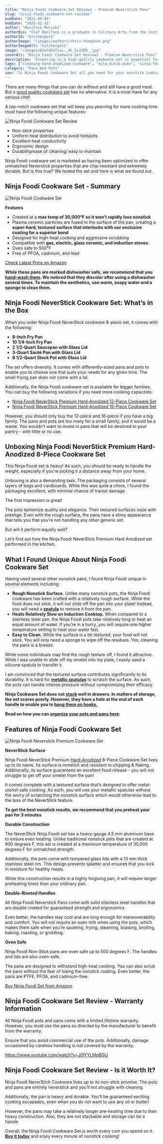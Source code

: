 ```yaml
---
title: "Ninja Foodi Cookware Set Reviews - Premium Neverstick Pans"
slug: "ninja-foodi-cookware-set-reviews"
pubDate: "2021-06-04"
modDate: "2025-01-31"
author: "Boniface Muriuki"
authorBio: "Chef Boniface is a graduate in Culinary Arts from the Institute of Culinary Education, New York. He has worked in several restaurants and is currently the Head Chef at Cavali Restaurant. He has excelled in developing unique recipes and influencing the menu at the restaurant. He prides himself in sharing his knowledge at thekitchenpot.com where he writes about the best cookware for various recipes.."
authorId: "kitchenpot1"
authorImage: "/images/authors/chris-thompson.png"
authorImageAlt: "kitchenpot1"
image: "/images/81wYwEXTswL._AC_SL1500_.jpg"
coverAlt: "Ninja Foodi Cookware Set Reviews - Premium Neverstick Pans"
description: "Investing in a high-quality cookware set is essential for any serious chef. The Ninja Foodi Cookware Set offers unique features like non-stick properties, even heat distribution, and excellent heat conductivity. While it may have some drawbacks like longer pre"
tags: ["cleaning-hard-anodized-cookware", "milo-dutch-oven", "ninja-foodi", "ninja-foodi-cookware-review"]
category: "Pans And Pots"
seo: "Is Ninja Foodi Cookware Set all you need for your nonstick cooking needs? How efficient is it? This all-inclusive guide evaluates the performance of the set. Read on"
---
```


There are many things that you can do without and still have a good meal. But a [good quality cookware set](https://thekitchenpot.com/7-best-stackable-pots-and-pans/) has no alternative. It is a must-have for any serious chef.

A top-notch cookware set that will keep you yearning for more cooking time must have the following unique features:

![Ninja Foodi Cookware Set Review](https://no-waste.org/wp-content/uploads/2020/01/portablegasgrill.jpg)

- Non-stick properties
- Uniform heat distribution to avoid hotspots
- Excellent heat conductivity
- Ergonomic design
- Durability/ease of cleaning/ easy to maintain

Ninja Foodi cookware set is marketed as having been optimized to offer unmatched Neverstick properties that are chip-resistant and extremely durable. But is this true? We tested the set and here is what we found out. 

## Ninja Foodi Cookware Set - Summary 

![Ninja Foodi Cookware Set](https://no-waste.org/wp-content/uploads/2020/01/portablegasgrill.jpg)

**Features**

- Created at a **max temp of 30,000°F so it won’t rapidly lose nonstick**
- Plasma ceramic particles are fused to the surface of the pan, creating a **super-hard, textured surface that interlocks with our exclusive coating for a superior bond**
- Designed for high-heat cooking and aggressive scrubbing
- Compatible with **gas, electric, glass ceramic, and induction stoves.**
- Oven safe to 500°F
- Free of PFOA, cadmium, and lead

[Check Latest Price on Amazon](https://www.amazon.com/Ninja-C39900-NeverStick-Hard-Anodized-16-Piece/dp/B08C1K2XF8?tag=kitchenpot-20)

**While these pans are marked dishwasher safe, we recommend that you [hand-wash them](https://www.cleaninginstitute.org/cleaning-tips/dishes/dishwashing-made-easy). We noticed that they discolor after using a dishwasher several times. To maintain the aesthetics, use warm, soapy water and a sponge to clean them.** 

## Ninja Foodi NeverStick Cookware Set: What’s in the Box

When you order Ninja Foodi NeverStick cookware 8-piece set, it comes with the following:

- **8-Inch Fry Pan** 
- **10 1/4-Inch Fry Pan** 
- **2 1/2-Quart Saucepan with Glass Lid** 
- **3-Quart Sauté Pan with Glass Lid** 
- **6 1/2-Quart Stock Pot with Glass Lid**

The set offers diversity. It comes with differently-sized pans and pots to enable you to choose one that suits your needs for any given time. The small frying pan does not come with a lid. 

Additionally, the Ninja Foodi cookware set is available for bigger families. You can buy the following variations if you need more cooking capacities:

- [Ninja Foodi NeverStick Premium Hard-Anodized 12-Piece Cookware Set](https://www.amazon.com/Ninja-C39800-NeverStick-Hard-Anodized-12-Piece/dp/B08C1FSS7D?tag=kitchenpot-20)
- [Ninja Foodi NeverStick Premium Hard-Anodized 16-Piece Cookware Set](https://www.amazon.com/Ninja-C39900-NeverStick-Hard-Anodized-16-Piece/dp/B08C1K2XF8?tag=kitchenpot-20)

However, you should only buy the 12-piece and 16-piece if you have a big family. The pans and pots are too many for a small family, and it would be a waste. You wouldn’t want to invest in pans that will be destined to your pantry - with little or no use. 

## Unboxing Ninja Foodi NeverStick Premium Hard-Anodized 8-Piece Cookware Set

This Ninja Foodi set is heavy! As such, you should be ready to handle the weight, especially if you’re picking it a distance away from your home. 

Unboxing is also a demanding task. The packaging consists of several layers of bags and cardboards. While this was quite a chore, I found the packaging excellent, with minimal chance of transit damage. 

The first impression is great!

The pots epitomize quality and elegance. Their textured surfaces ooze with prestige. Even with the rough surface, the pans have a shiny appearance that tells you that you’re not handling any other generic set. 

But will it perform equally well?

Let’s find out how the Ninja Foodi NeverStick Premium Hard Anodized set performed in the kitchen. 

## What I Found Unique About Ninja Foodi Cookware Set 

Having used several other nonstick pans, I found Ninja Foodi unique in several elements including:

- **Rough Nonstick Surface.** Unlike many nonstick pots, the Ninja Foodi cookware has been crafted with a relatively rough surface. While the food does not stick, it will not slide off the pan into your plate! Instead, you will need a **[spatula](https://thekitchenpot.com/best-metal-spatula-set/)** to remove it from the pan. 
- **Heats Relatively Slow on Induction Cooktop.** When compared to a stainless steel pan, the Ninja Foodi pots take relatively long to heat an equal amount of water. If you’re in a hurry, you will require one higher temperature setting to heat your water fast. 
- **Easy to Clean.** While the surface is a bit textured, your food will not stick. You will only need a sponge to wipe off the residues. Yes, cleaning the pans is a breeze. 

While some individuals may find the rough texture off, I found it attractive. While I was unable to slide off my omelet into my plate, I easily used a silicone spatula to transfer it.

I am convinced that the textured surface contributes significantly to its durability. It is hard for **[metallic spatulas](https://thekitchenpot.com/best-metal-spatula-set/)** to scratch the surface. As such, the pots can handle intense pressure without compromising their efficacy. 

**Ninja Cookware Set does not [stack](https://thekitchenpot.com/7-best-stackable-pots-and-pans/) well in drawers. In matters of storage, the set scores poorly. However, they have a hole at the end of each handle to enable you to [hang them on hooks.](https://thekitchenpot.com/pots-and-pans-rack-reviews/)**

**Read on how you can [organize your pots and pans here](https://thekitchenpot.com/how-to-organize-pots-and-pans/).**

## Features of Ninja Foodi Cookware Set

![Ninja Foodi Neverstick Premium Cookware Set](https://no-waste.org/wp-content/uploads/2020/01/portablegasgrill.jpg)

**NeverStick Surface**

Ninja Foodi NeverStick Premium [Hard-Anodized](https://en.wikipedia.org/wiki/Anodizing) 8-Piece Cookware Set lives up to its name. Its surface is nonstick and resistant to chipping & flaking. Additionally, its surface guarantees an excellent food release - you will not struggle to get off your omelet from the pan!

It comes complete with a textured surface that’s designed to offer metal-utensil safe cooking. As such, you will use your metallic spatulas without the worry of scratching the nonstick surface which would otherwise lead to the loss of the NeverStick feature. 

**To get the best nonstick results, we recommend that you preheat your pan for 3 minutes**

**Durable Construction** 

The NeverStick Ninja Foodi set has a heavy-gauge 4.5 mm aluminum base to ensure even heating. Unlike traditional nonstick pots that are created at 900 degrees F, this set is created at a maximum temperature of 30,000 degrees F for unmatched strength. 

Additionally, the pots come with tempered glass lids with a 13 mm thick stainless steel rim. This design prevents splatter and ensures that you lock in moisture for healthy meals. 

While this construction results in a highly forgiving pan, it will require longer preheating times than your ordinary pan. 

**Double-Riveted Handles** 

All Ninja Foodi Neverstick Pans come with solid stainless steel handles that are double-riveted for guaranteed strength and ergonomics. 

Even better, the handles stay cool and are long enough for maneuverability and comfort. You will not require an oven mitt when using the pots, which makes them safe when you’re sautéing, frying, steaming, braising, broiling, baking, roasting, or griddling. 

**Oven Safe** 

Ninja Foodi Non-Stick pans are oven safe up to 500 degrees F. The handles and lids are also oven-safe. 

The pans are designed to withstand high-heat cooking. You can also scrub the pans without the fear of losing the nonstick coating. Even better, the pans are PTFE, PFOA, and cadmium-free.

[Buy Ninja Foodi Set from Amazon](https://www.amazon.com/Ninja-C38000-NeverStick-Hard-Anodized-Cookware/dp/B08C1FFSBD?tag=kitchenpot-20)

## Ninja Foodi Cookware Set Review - Warranty Information 

All Ninja Foodi pots and pans come with a limited lifetime warranty. However, you must use the pans as directed by the manufacturer to benefit from the warranty. 

Ensure that you avoid commercial use of the pots. Additionally, damage occasioned by careless handling is not covered by the warranty. 

https://www.youtube.com/watch?v=J0lYYLMpBGU

## Ninja Foodi Cookware Set Review - Is it Worth It?

Ninja Foodi NeverStick Cookware lives up to its non-stick promise. The pots and pans are entirely neverstick and you’ll not struggle with cleaning. 

Additionally, the pan is heavy and durable. You’ll be guaranteed exciting cooking escapades, even when you do not want to use any oil or butter!

However, the pans may take a relatively longer pre-heating time due to their heavy construction. Also, they are not stackable and storage can be a hassle. 

Overall, the Ninja Foodi Cookware Set is worth every coin you spend on it. **[Buy it today](https://www.amazon.com/Ninja-C38000-NeverStick-Hard-Anodized-Cookware/dp/B08C1FFSBD?tag=kitchenpot-20)** and enjoy every minute of nonstick cooking!
